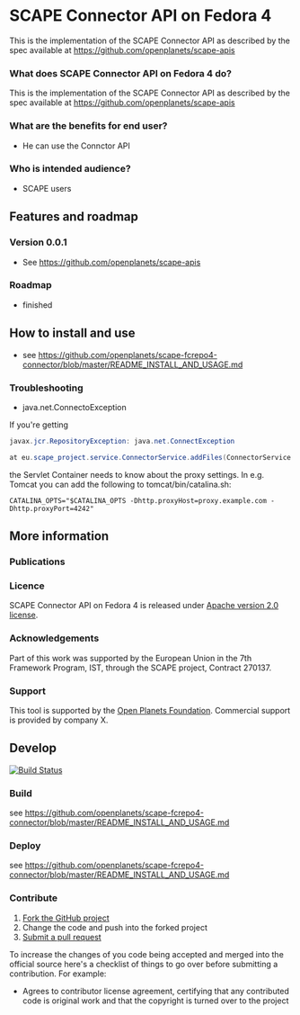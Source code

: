 # SCAPE Connector API on Fedora 4

This is the implementation of the SCAPE Connector API as described by the spec available at 
https://github.com/openplanets/scape-apis

### What does SCAPE Connector API on Fedora 4 do?

This is the implementation of the SCAPE Connector API as described by the spec available at 
https://github.com/openplanets/scape-apis

### What are the benefits for end user?

* He can use the Connctor API

### Who is intended audience?

* SCAPE users

## Features and roadmap

### Version 0.0.1

* See https://github.com/openplanets/scape-apis 

### Roadmap

* finished

## How to install and use

* see https://github.com/openplanets/scape-fcrepo4-connector/blob/master/README_INSTALL_AND_USAGE.md


### Troubleshooting

* java.net.ConnectoException

If you're getting 
```java 
javax.jcr.RepositoryException: java.net.ConnectException

at eu.scape_project.service.ConnectorService.addFiles(ConnectorService.java:540)
```

the Servlet Container needs to know about the proxy settings. In e.g. Tomcat you can add the following to tomcat/bin/catalina.sh:

```
CATALINA_OPTS="$CATALINA_OPTS -Dhttp.proxyHost=proxy.example.com -Dhttp.proxyPort=4242"
```

## More information

### Publications

### Licence

SCAPE Connector API on Fedora 4 is released under [Apache version 2.0 license](LICENSE.txt).

### Acknowledgements

Part of this work was supported by the European Union in the 7th Framework Program, IST, through the SCAPE project, Contract 270137.

### Support

This tool is supported by the [Open Planets Foundation](http://www.openplanetsfoundation.org). Commercial support is provided by company X.

## Develop

[![Build Status](https://travis-ci.org/openplanets/scape.png)](https://travis-ci.org/openplanets/scape-fcrepo4-connector)

### Build

see https://github.com/openplanets/scape-fcrepo4-connector/blob/master/README_INSTALL_AND_USAGE.md

### Deploy

see https://github.com/openplanets/scape-fcrepo4-connector/blob/master/README_INSTALL_AND_USAGE.md

### Contribute

1. [Fork the GitHub project](https://help.github.com/articles/fork-a-repo)
2. Change the code and push into the forked project
3. [Submit a pull request](https://help.github.com/articles/using-pull-requests)

To increase the changes of you code being accepted and merged into the official source here's a checklist of things to go over before submitting a contribution. For example:

* Agrees to contributor license agreement, certifying that any contributed code is original work and that the copyright is turned over to the project
